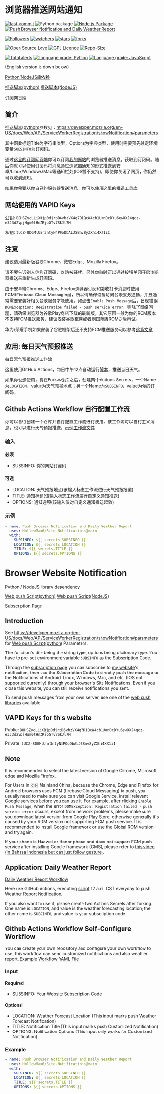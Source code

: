 # 浏览器推送网站通知

[![last-commit](https://img.shields.io/github/last-commit/HollowMan6/Site-Notifications)](https://github.com/HollowMan6/Site-Notifications/graphs/commit-activity)
![Python package](https://github.com/HollowMan6/Site-Notifications/workflows/Python%20package/badge.svg)
[![Node.js Package](https://github.com/HollowMan6/Site-Notifications/actions/workflows/npm-publish.yml/badge.svg)](https://github.com/HollowMan6/Site-Notifications/actions/workflows/npm-publish.yml)
[![Push Browser Notification and Daily Weather Report](https://github.com/HollowMan6/Site-Notifications/actions/workflows/notification.yml/badge.svg)](https://github.com/HollowMan6/Site-Notifications/actions/workflows/notification.yml)

[![Followers](https://img.shields.io/github/followers/HollowMan6?style=social)](https://github.com/HollowMan6?tab=followers)
[![watchers](https://img.shields.io/github/watchers/HollowMan6/Site-Notifications?style=social)](https://github.com/HollowMan6/Site-Notifications/watchers)
[![stars](https://img.shields.io/github/stars/HollowMan6/Site-Notifications?style=social)](https://github.com/HollowMan6/Site-Notifications/stargazers)
[![forks](https://img.shields.io/github/forks/HollowMan6/Site-Notifications?style=social)](https://github.com/HollowMan6/Site-Notifications/network/members)

[![Open Source Love](https://img.shields.io/badge/-%E2%9D%A4%20Open%20Source-Green?style=flat-square&logo=Github&logoColor=white&link=https://hollowman6.github.io/fund.html)](https://hollowman6.github.io/fund.html)
[![GPL Licence](https://img.shields.io/badge/license-GPL-blue)](https://opensource.org/licenses/GPL-3.0/)
[![Repo-Size](https://img.shields.io/github/repo-size/HollowMan6/Site-Notifications.svg)](https://github.com/HollowMan6/Site-Notifications/archive/main.zip)

[![Total alerts](https://img.shields.io/lgtm/alerts/g/HollowMan6/Site-Notifications.svg?logo=lgtm&logoWidth=18)](https://lgtm.com/projects/g/HollowMan6/Site-Notifications/alerts/)
[![Language grade: Python](https://img.shields.io/lgtm/grade/python/g/HollowMan6/Site-Notifications.svg?logo=lgtm&logoWidth=18)](https://lgtm.com/projects/g/HollowMan6/Site-Notifications/context:python)
[![Language grade: JavaScript](https://img.shields.io/lgtm/grade/javascript/g/HollowMan6/Site-Notifications.svg?logo=lgtm&logoWidth=18)](https://lgtm.com/projects/g/HollowMan6/Site-Notifications/context:javascript)

(English version is down below)

[Python/NodeJS库依赖](https://github.com/HollowMan6/Site-Notifications/network/dependencies)

[推送脚本(python)](python/webpush.py) [推送脚本(NodeJS)](src/webpush.js)

[订阅网页端](index.html)

## 简介

[推送脚本(python)](python/webpush.py)参数见：https://developer.mozilla.org/en-US/docs/Web/API/ServiceWorkerRegistration/showNotification#parameters

其中函数标题Title为字符串类型，Options为字典类型，使用时需要预先设定环境变量`SUBSINFO`为订阅码。

通过[这里的订阅网页端](https://hollowman.ml/Site-Notifications/)你可以订阅[我的网站](https://hollowman.ml/)的浏览器推送消息，获取到订阅码。随后你就可以使用订阅码将消息通过浏览器通知的形式推送到安卓/Linux/Windows/Mac等通知栏处(IOS暂不支持)。即使你关闭了网页，你仍然可以收到通知。

如果你需要从你自己的服务器发送消息，你可以使用这里的[推送工具库](https://github.com/web-push-libs)

## 网站使用的 VAPID Keys

公钥: `BOHSZycLLiXBjp0djrpD6vbzVX4g7D1QcW4cb1UonDcDYu6ewOXJ4qcz-e3J3d2VpjHgm0tHnZRjoGTv7SRJl7M`

私钥: `tUCZ-8DGMlUhr3ntyN4PQoDbALJSBnv8yZXhi4XX1iI`

## 注意

建议选用最新版谷歌Chrome、微软Edge、Mozilla Firefox。

请不要告诉别人你的订阅码，以防被骚扰。另外你随时可以通过按钮关闭开启浏览器推送来重新生成订阅码。

由于安卓端Chrome、Edge、Firefox浏览器订阅和接收打卡消息时使用FCM(Firebase Cloud Messaging)，所以请确保设备访问谷歌服务通畅，并且通常需要安装好相关谷歌服务才能使用。如点击`Enable Push Message`后，出现错误`DOMException: Registration failed - push service error`，则除了网络问题，请确保浏览器为谷歌Play商店下载的最新版，其它原因一般为你的ROM版本不支持FCM推送服务，建议安装谷歌框架或者刷国际版ROM之后再试。

华为/荣耀手机如果安装了谷歌框架后还不支持FCM推送服务可以参考[这篇文章](docs/Huawei_Honor_FCM_Fix)

## 应用: 每日天气预报推送

[每日天气预报推送工作流](.github/workflows/weatherreport.yml)

这里使用GitHub Actions，每日中午12点自动运行[脚本](python/weather.py)，推送当日天气。

如果你也想使用，请在Fork本仓库之后，创建两个Actions Secrets，一个Name为`LOCATION`，value为天气预报地点；另一个Name为`SUBSINFO`，value为你的订阅码。

## Github Actions Workflow 自行配置工作流

你可以自行创建一个仓库并自行配置工作流进行使用，该工作流可以自行定义消息，也可以进行天气预报推送。[示例工作流文件](.github/workflows/notification.yml)

### 输入

#### 必须

* SUBSINFO: 你的网站订阅码

#### 可选

* LOCATION: 天气预报地点(该输入标志工作流进行天气预报报道)
* TITLE: 通知标题(该输入标志工作流进行自定义通知推送)
* OPTIONS: 通知选项(该输入仅对自定义通知推送起效)

### 示例

```yaml
- name: Push Browser Notification and Daily Weather Report
  uses: HollowMan6/Site-Notifications@main
  with:
    SUBSINFO: ${{ secrets.SUBSINFO }}
    LOCATION: ${{ secrets.LOCATION }}
    TITLE: ${{ secrets.TITLE }}
    OPTIONS: ${{ secrets.OPTIONS }}
```

# Browser Website Notification

[Python / NodeJS library dependency](https://github.com/HollowMan6/Site-Notifications/network/dependencies)

[Web push Script(python)](python/webpush.py) [Web push Script(NodeJS)](src/webpush.js)

[Subscription Page](index.html)

## Introduction

See https://developer.mozilla.org/en-US/docs/Web/API/ServiceWorkerRegistration/showNotification#parameters for [Web push Script(python)](python/webpush.py) Parameters.

The function's title being the string type, options being dictionary type. You have to pre-set environment variable `SUBSINFO` as the Subscription Code.

Through the [subscription page](https://hollowman.ml/Site-Notifications/) you can subscribe to [my website](https://hollowman.ml/)'s notification, then use the Subscription Code to directly push the message to the Notifications of Android, Linux, Windows, Mac, and etc. (IOS not supported currently) through your browser's Site Notifications. Even if you close this website, you can still receive notifications you sent.

To send push messages from your own server, use one of the [web push libraries](https://github.com/web-push-libs) available.

## VAPID Keys for this website

Public: `BOHSZycLLiXBjp0djrpD6vbzVX4g7D1QcW4cb1UonDcDYu6ewOXJ4qcz-e3J3d2VpjHgm0tHnZRjoGTv7SRJl7M`

Private: `tUCZ-8DGMlUhr3ntyN4PQoDbALJSBnv8yZXhi4XX1iI`

## Note

It is recommended to select the latest version of Google Chrome, Microsoft edge and Mozilla Firefox.

For Users in 🇨🇳 Mainland China, because the Chrome, Edge and Firefox for Android browsers uses FCM (firebase Cloud Messaging) to push, you usually need to make sure you can visit Google Service, install relevant Google services before you can use it. For example, after clicking `Enable Push Message`, when the error `DOMException: Registration failed - push service error` occurs, except from network problems, please make sure you download latest version from Google Play Store, otherwise generally it's caused by your ROM version not supporting FCM push service. It is recommended to install Google framework or use the Global ROM version and try again.

If your phone is Huawei or Honor phone and does not support FCM push service after installing Google framework (GMS), please refer to [this video (in Bahasa Indonesia but can just follow gesture)](https://www.youtube.com/watch?v=nLzYrxm0mMg).

## Application: Daily Weather Report

[Daily Weather Report Workflow](.github/workflows/weatherreport.yml)

Here use GitHub Actions, executing [script](python/weather.py) 12 a.m. CST everyday to push Weather Report Notification.

If you also want to use it, please create two Actions Secrets after forking. One name is `LOCATION`, and value is the weather forecasting location; the other name is `SUBSINFO`, and value is your subscription code.

## Github Actions Workflow Self-Configure Workflow

You can create your own repository and configure your own workflow to use, this workflow can send customized notifications and also weather report. [Example Workflow YAML File](.github/workflows/notification.yml)

### Input

#### Required

* SUBSINFO: Your Website Subscription Code

#### Optional

* LOCATION: Weather Forecast Location (This input marks push Weather Forecast Notification)
* TITLE: Notification Title (This input marks push Customized Notification)
* OPTIONS: Notification Options (This input only works for Customized Notification)

### Example

```yaml
- name: Push Browser Notification and Daily Weather Report
  uses: HollowMan6/Site-Notifications@main
  with:
    SUBSINFO: ${{ secrets.SUBSINFO }}
    LOCATION: ${{ secrets.LOCATION }}
    TITLE: ${{ secrets.TITLE }}
    OPTIONS: ${{ secrets.OPTIONS }}
```
